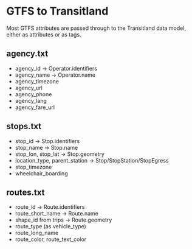# GTFS to Transitland

Most GTFS attributes are passed through to the Transitland data model, either as
attributes or as tags.

## agency.txt

  * agency_id -> Operator.identifiers
  * agency_name -> Operator.name
  * agency_timezone
  * agency_url
  * agency_phone
  * agency_lang
  * agency_fare_url

## stops.txt

  * stop_id -> Stop.identifiers
  * stop_name -> Stop.name
  * stop_lon, stop_lat -> Stop.geometry
  * location_type, parent_station -> Stop/StopStation/StopEgress
  * stop_timezone
  * wheelchair_boarding

## routes.txt

  * route_id -> Route.identifiers
  * route_short_name -> Route.name
  * shape_id from trips -> Route.geometry
  * route_type (as vehicle_type)
  * route_long_name
  * route_color, route_text_color
